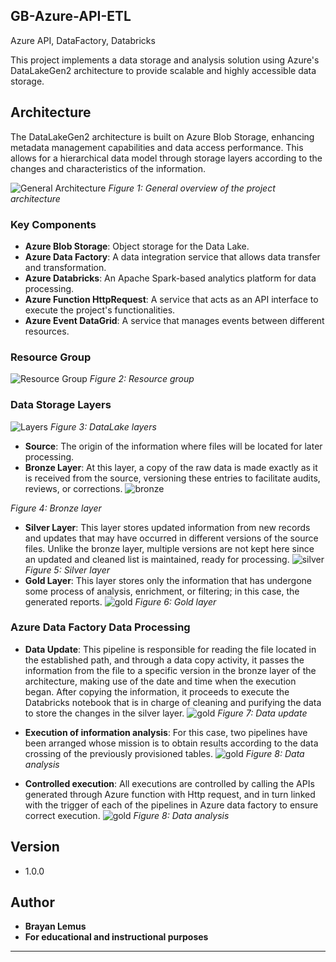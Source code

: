 ## GB-Azure-API-ETL
Azure API, DataFactory, Databricks

This project implements a data storage and analysis solution using Azure's DataLakeGen2 architecture to provide scalable and highly accessible data storage.

## Architecture

The DataLakeGen2 architecture is built on Azure Blob Storage, enhancing metadata management capabilities and data access performance. This allows for a hierarchical data model through storage layers according to the changes and characteristics of the information.

![General Architecture](/images/DataLakeGen2Architecture.png)
*Figure 1: General overview of the project architecture*

### Key Components

- **Azure Blob Storage**: Object storage for the Data Lake.
- **Azure Data Factory**: A data integration service that allows data transfer and transformation.
- **Azure Databricks**: An Apache Spark-based analytics platform for data processing.
- **Azure Function HttpRequest**: A service that acts as an API interface to execute the project's functionalities.
- **Azure Event DataGrid**: A service that manages events between different resources.


### Resource Group
![Resource Group](/images/ResourceGroup.png)
*Figure 2: Resource group*

### Data Storage Layers

![Layers](/images/DataLake-Layers.png)
*Figure 3: DataLake layers*

- **Source**: The origin of the information where files will be located for later processing.
- **Bronze Layer**: At this layer, a copy of the raw data is made exactly as it is received from the source, versioning these entries to facilitate audits, reviews, or corrections.
![bronze](/images/bronze.png)

*Figure 4: Bronze layer*
- **Silver Layer**: This layer stores updated information from new records and updates that may have occurred in different versions of the source files. Unlike the bronze layer, multiple versions are not kept here since an updated and cleaned list is maintained, ready for processing.
![silver](/images/silver.png)
*Figure 5: Silver layer*
- **Gold Layer**: This layer stores only the information that has undergone some process of analysis, enrichment, or filtering; in this case, the generated reports.
![gold](/images/gold.png)
*Figure 6: Gold layer*


### Azure Data Factory Data Processing

- **Data Update**: This pipeline is responsible for reading the file located in the established path, and through a data copy activity, it passes the information from the file to a specific version in the bronze layer of the architecture, making use of the date and time when the execution began. 
After copying the information, it proceeds to execute the Databricks notebook that is in charge of cleaning and purifying the data to store the changes in the silver layer.
![gold](/images/UpdateData.png)
*Figure 7: Data update*

- **Execution of information analysis**: For this case, two pipelines have been arranged whose mission is to obtain results according to the data crossing of the previously provisioned tables.
![gold](/images/DataAnalysis.png)
*Figure 8: Data analysis*
- **Controlled execution**: All executions are controlled by calling the APIs generated through Azure function with Http request, and in turn linked with the trigger of each of the pipelines in Azure data factory to ensure correct execution.
![gold](/images/ApiExecution.png)
*Figure 8: Data analysis*


## Version 
* 1.0.0

## Author
* **Brayan Lemus**
* **For educational and instructional purposes**


---